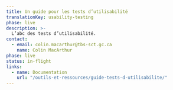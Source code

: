```yaml
---
title: Un guide pour les tests d’utilisabilité
translationKey: usability-testing
phase: live
description: >-
  L’abc des tests d’utilisabilité.
contact:
  - email: colin.macarthur@tbs-sct.gc.ca
    name: Colin MacArthur
phase: live
status: in-flight
links:
  - name: Documentation
    url: "/outils-et-ressources/guide-tests-d-utilisabilite/"
---
```

